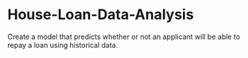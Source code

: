 # House-Loan-Data-Analysis
Create a model that predicts whether or not an applicant will be able to repay a loan using historical data.
